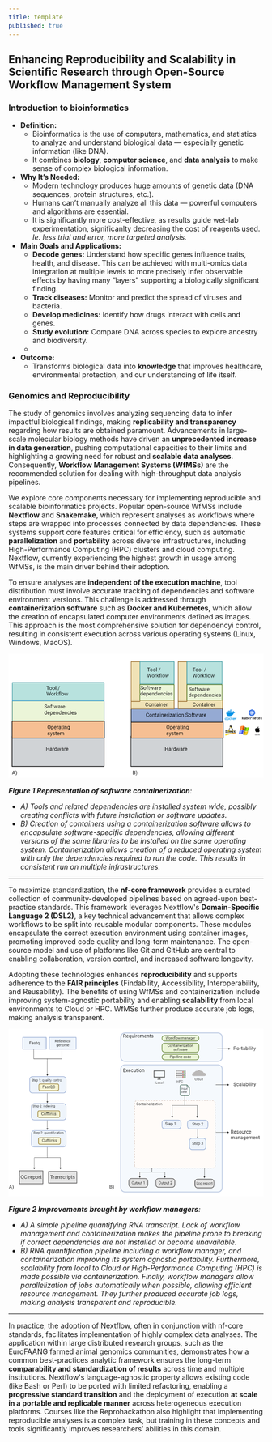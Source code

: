 ```yaml
---
title: template
published: true
---
```

## Enhancing Reproducibility and Scalability in Scientific Research through Open-Source Workflow Management System

### Introduction to bioinformatics

- **Definition:**
    - Bioinformatics is the use of computers, mathematics, and statistics to analyze and understand biological data — especially genetic information (like DNA).
    - It combines **biology**, **computer science**, and **data analysis** to make sense of complex biological information.
- **Why It’s Needed:**
    - Modern technology produces huge amounts of genetic data (DNA sequences, protein structures, etc.).
    - Humans can’t manually analyze all this data — powerful computers and algorithms are essential.
    - It is significantly more cost-effective, as results guide wet-lab experimentation, significanlty decreasing the cost of reagents used. *Ie. less trial and error, more targeted analysis.*
- **Main Goals and Applications:**
    - **Decode genes:** Understand how specific genes influence traits, health, and disease. This can be achieved with multi-omics data integration at multiple levels to more precisely infer observable effects by having many “layers” supporting a biologically significant finding.
    - **Track diseases:** Monitor and predict the spread of viruses and bacteria.
    - **Develop medicines:** Identify how drugs interact with cells and genes.
    - **Study evolution:** Compare DNA across species to explore ancestry and biodiversity.
    - 
- **Outcome:**
    - Transforms biological data into **knowledge** that improves healthcare, environmental protection, and our understanding of life itself.

### Genomics and Reproducibility

The study of genomics involves analyzing sequencing data to infer impactful biological findings, making **replicability and transparency** regarding how results are obtained paramount. Advancements in large-scale molecular biology methods have driven an **unprecedented increase in data generation**, pushing computational capacities to their limits and highlighting a growing need for robust and **scalable data analyses**. Consequently, **Workflow Management Systems (WfMSs)** are the recommended solution for dealing with high-throughput data analysis pipelines.

We explore core components necessary for implementing reproducible and scalable bioinformatics projects. Popular open-source WfMSs include **Nextflow** and **Snakemake**, which represent analyses as workflows where steps are wrapped into processes connected by data dependencies. These systems support core features critical for efficiency, such as automatic **parallelization** and **portability** across diverse infrastructures, including High-Performance Computing (HPC) clusters and cloud computing. Nextflow, currently experiencing the highest growth in usage among WfMSs, is the main driver behind their adoption.

To ensure analyses are **independent of the execution machine**, tool distribution must involve accurate tracking of dependencies and software environment versions. This challenge is addressed through **containerization software** such as **Docker and Kubernetes**, which allow the creation of encapsulated computer environments defined as images. This approach is the most comprehensive solution for dependencyi control, resulting in consistent execution across various operating systems (Linux, Windows, MacOS).

![Alt text](https://raw.githubusercontent.com/marcellobeltrami/marcellomics/main/_posts/post-assets/2025-11-02/docker.png "Containerzation")

***Figure 1 Representation of software containerization**:*

- *A) Tools and related dependencies are installed system wide, possibly creating conflicts with future installation or software updates.*
- *B) Creation of containers using a containerization software allows to encapsulate software-specific dependencies, allowing different versions of the same libraries to be installed on the same operating system. Containerization allows creation of a reduced operating system with only the dependencies required to run the code. This results in consistent run on multiple infrastructures.*

---

To maximize standardization, the **nf-core framework** provides a curated collection of community-developed pipelines based on agreed-upon best-practice standards. This framework leverages Nextflow's **Domain-Specific Language 2 (DSL2)**, a key technical advancement that allows complex workflows to be split into reusable modular components. These modules encapsulate the correct execution environment using container images, promoting improved code quality and long-term maintenance. The open-source model and use of platforms like Git and GitHub are central to enabling collaboration, version control, and increased software longevity.

Adopting these technologies enhances **reproducibility** and supports adherence to the **FAIR principles** (Findability, Accessibility, Interoperability, and Reusability). The benefits of using WfMSs and containerization include improving system-agnostic portability and enabling **scalability** from local environments to Cloud or HPC. WfMSs further produce accurate job logs, making analysis transparent.

![Alt text](https://raw.githubusercontent.com/marcellobeltrami/marcellomics/main/_posts/post-assets/2025-11-02/pipeline-container.png "Pipeline Example")

***Figure 2 Improvements brought by workflow managers**:*

- *A) A simple pipeline quantifying RNA transcript. Lack of workflow management and containerization makes the pipeline prone to breaking if correct dependencies are not installed or become unavailable.*
- *B) RNA quantification pipeline including a workflow manager, and containerization improving its system agnostic portability. Furthermore, scalability from local to Cloud or High-Performance Computing (HPC) is made possible via containerization. Finally, workflow managers allow parallelization of jobs automatically when possible, allowing efficient resource management. They further produced accurate job logs, making analysis transparent and reproducible.*

---

In practice, the adoption of Nextflow, often in conjunction with nf-core standards, facilitates implementation of highly complex data analyses. The application within large distributed research groups, such as the EuroFAANG farmed animal genomics communities, demonstrates how a common best-practices analytic framework ensures the long-term **comparability and standardization of results** across time and multiple institutions. Nextflow's language-agnostic property allows existing code (like Bash or Perl) to be ported with limited refactoring, enabling a **progressive standard transition** and the deployment of execution **at scale in a portable and replicable manner** across heterogeneous execution platforms. Courses like the Reprohackathon also highlight that implementing reproducible analyses is a complex task, but training in these concepts and tools significantly improves researchers’ abilities in this domain.